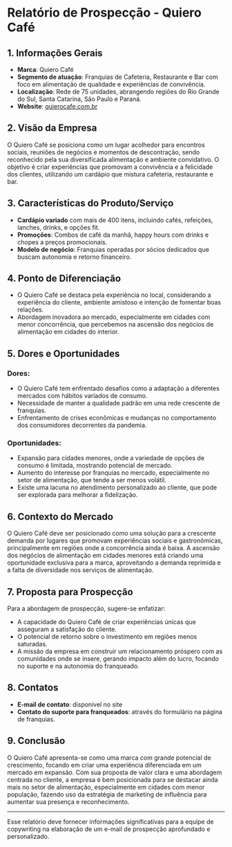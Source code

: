 # Relatório de Prospecção - Quiero Café

## 1. Informações Gerais
- **Marca**: Quiero Café
- **Segmento de atuação**: Franquias de Cafeteria, Restaurante e Bar com foco em alimentação de qualidade e experiências de convivência.
- **Localização**: Rede de 75 unidades, abrangendo regiões do Rio Grande do Sul, Santa Catarina, São Paulo e Paraná.
- **Website**: [quierocafe.com.br](http://www.quierocafe.com.br)

## 2. Visão da Empresa
O Quiero Café se posiciona como um lugar acolhedor para encontros sociais, reuniões de negócios e momentos de descontração, sendo reconhecido pela sua diversificada alimentação e ambiente convidativo. O objetivo é criar experiências que promovam a convivência e a felicidade dos clientes, utilizando um cardápio que mistura cafeteria, restaurante e bar.

## 3. Características do Produto/Serviço
- **Cardápio variado** com mais de 400 itens, incluindo cafés, refeições, lanches, drinks, e opções fit.
- **Promoções**: Combos de café da manhã, happy hours com drinks e chopes a preços promocionais.
- **Modelo de negócio**: Franquias operadas por sócios dedicados que buscam autonomia e retorno financeiro.

## 4. Ponto de Diferenciação
- O Quiero Café se destaca pela experiência no local, considerando a experiência do cliente, ambiente amistoso e intenção de fomentar boas relações.
- Abordagem inovadora ao mercado, especialmente em cidades com menor concorrência, que percebemos na ascensão dos negócios de alimentação em cidades do interior.

## 5. Dores e Oportunidades
### Dores:
- O Quiero Café tem enfrentado desafios como a adaptação a diferentes mercados com hábitos variados de consumo.
- Necessidade de manter a qualidade padrão em uma rede crescente de franquias.
- Enfrentamento de crises econômicas e mudanças no comportamento dos consumidores decorrentes da pandemia.

### Oportunidades:
- Expansão para cidades menores, onde a variedade de opções de consumo é limitada, mostrando potencial de mercado.
- Aumento do interesse por franquias no mercado, especialmente no setor de alimentação, que tende a ser menos volátil.
- Existe uma lacuna no atendimento personalizado ao cliente, que pode ser explorada para melhorar a fidelização.

## 6. Contexto do Mercado
O Quiero Café deve ser posicionado como uma solução para a crescente demanda por lugares que promovam experiências sociais e gastronômicas, principalmente em regiões onde a concorrência ainda é baixa. A ascensão dos negócios de alimentação em cidades menores está criando uma oportunidade exclusiva para a marca, aproveitando a demanda reprimida e a falta de diversidade nos serviços de alimentação.

## 7. Proposta para Prospecção
Para a abordagem de prospecção, sugere-se enfatizar:
- A capacidade do Quiero Café de criar experiências únicas que asseguram a satisfação do cliente.
- O potencial de retorno sobre o investimento em regiões menos saturadas.
- A missão da empresa em construir um relacionamento próspero com as comunidades onde se insere, gerando impacto além do lucro, focando no suporte e na autonomia do franqueado.

## 8. Contatos
- **E-mail de contato**: disponível no site
- **Contato do suporte para franqueados**: através do formulário na página de franquias.

## 9. Conclusão
O Quiero Café apresenta-se como uma marca com grande potencial de crescimento, focando em criar uma experiência diferenciada em um mercado em expansão. Com sua proposta de valor clara e uma abordagem centrada no cliente, a empresa é bem posicionada para se destacar ainda mais no setor de alimentação, especialmente em cidades com menor população, fazendo uso da estratégia de marketing de influência para aumentar sua presença e reconhecimento.

---

Esse relatório deve fornecer informações significativas para a equipe de copywriting na elaboração de um e-mail de prospecção aprofundado e personalizado.